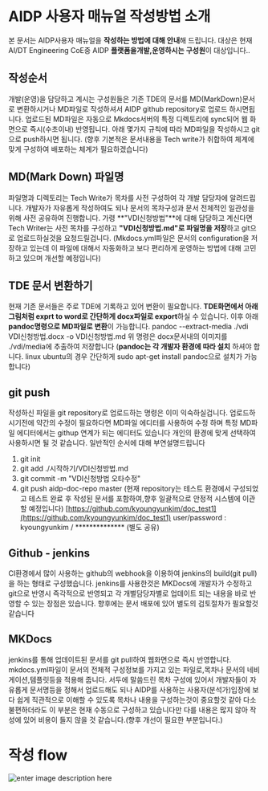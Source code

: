 ﻿# AIDP 사용자 매뉴얼 작성방법 소개

본 문서는 AIDP사용자 매뉴얼을 **작성하는 방법에 대해 안내**해 드립니다.
대상은 현재 AI/DT Engineering CoE중 AIDP **플랫폼을개발,운영하시는 구성원**이 대상입니다..


## 작성순서

개발(운영)을 담당하고 계시는 구성원들은 기존 TDE의 문서를 MD(MarkDown)문서로 변환하시거나 MD파일로 작성하셔서 AIDP github repository로 업로드 하시면됩니다.
업로드된 MD파일은 자동으로 Mkdocs서버의 특정 디렉토리에 sync되어 웹 화면으로 즉시(수초이내) 반영됩니다.
아래 몇가지 규칙에 따라 MD파일을 작성하시고 git으로 push하시면 됩니다.
(향후 기본적은 문서내용을 Tech write가 취합하여 체계에 맞게 구성하여 배포하는 체계가 필요하겠습니다)

## MD(Mark Down) 파일명

파일명과 디렉토리는 Tech Write가 목차를 사전 구성하여 각 개발 담당자에 알려드립니다.
개발자가 자유롭게 작성하여도 되나 문서의 목차구성과 문서 전체적인 일관성을 위해 사전 공유하여 진행합니다.
가령 **"VDI신청방법"**에 대해 담당하고 계신다면 Tech Writer는 사전 목차를 구성하고 **"VDI신청방법.md"로 파일명을 저장**하고 git으로 업로드하실것을 요청드릴겁니다. 
(Mkdocs.yml파일은 문서의 configuration을 저장하고 있는데 이 파일에 대해서 자동화하고 보다 편리하게 운영하는 방법에 대해 고민하고 있으며 개선할 예정입니다)

## TDE 문서 변환하기

현재 기존 문서들은 주로 TDE에 기록하고 있어 변환이 필요합니다.
**TDE화면에서 아래 그림처럼 exprt to word로 간단하게 docx파일로 export**하실 수 있습니다.
이후 아래 **pandoc명령으로 MD파일로 변환**이 가능합니다.
pandoc --extract-media ./vdi VDI신청방법.docx -o VDI신청방법.md
위 명령은 docx문서내의 이미지를 ./vdi/media에 추출하여 저장합니다
(**pandoc는 각 개발자 환경에 따라 설치** 하셔야 합니다. linux ubuntu의 경우 간단하게 sudo apt-get install pandoc으로 설치가 가능합니다)


## git push

작성하신 파일을 git repository로 업로드하는 명령은 이미 익숙하실겁니다.
업로드하시기전에 약간의 수정이 필요하다면 MD파일 에디터를 사용하여 수정 하며 특정 MD파일 에디터에서는 githup 연계가 되는 에디터도 있습니다
개인의 환경에 맞게 선택하여 사용하시면 될 것 같습니다.
일반적인 순서에 대해 부연설명드립니다
1) git init
2) git add ./시작하기/VDI신청방법.md
3) git commit -m "VDI신청방법 오타수정"
4) git push aidp-doc-repo master
(현재 repository는 테스트 환경에서 구성되었고 테스트 완료 후 작성된 문서를 포함하여,향후 일괄적으로 안정적 시스템에 이관할 예정입니다)
[https://github.com/kyoungyunkim/doc_test1](https://github.com/kyoungyunkim/doc_test1)
user/password : kyoungyunkim / ************** (별도 공유)

## Github - jenkins

CI환경에서 많이 사용하는 github의 webhook을 이용하여 jenkins의 build(git pull)을 하는 형태로 구성했습니다.
jenkins를 사용한것은 MKDocs에 개발자가 수정하고 git으로 반영시 즉각적으로 반영되고 각 개별담당자별로 업데이트 되는 내용을 바로 반영할 수 있는 장점은 있습니다.
향후에는 문서 배포에 있어 별도의 검토절차가 필요할것 같습니다


## MKDocs

jenkins를 통해 업데이트된 문서를 git pull하여 웹화면으로 즉시 반영합니다.
mkdocs.yml파일이 문서의 전체적 구성정보를 가지고 있는 파일로,목차나 문서의 네비게이션,템플릿등을 적용해 줍니다.
서두에 말씀드린 목차 구성에 있어서 개발자들이 자유롭게 문서명등을 정해서 업로드해도 되나 AIDP를 사용하는 사용자(분석가)입장에 보다 쉽게 직관적으로 이해할 수 있도록 목차나 내용을 구성하는것이 중요할것 같아 다소 불편하더라도 이 부분은 현재 수동으로 구성하고 있습니다만 다를 내용은 많지 않아 작성에 있어 비용이 들지 않을 것 같습니다.(향후 개선이 필요한 부분입니다.)

# 작성 flow

![enter image description here](http://18.219.180.88:9000/image/guide/image1.png)

